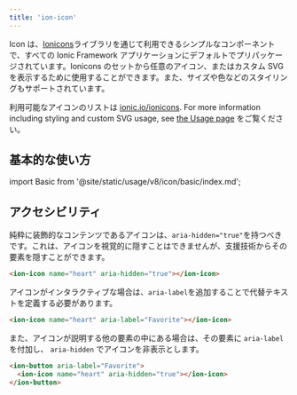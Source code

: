 ```yaml
---
title: 'ion-icon'
---
```


<head>
  <title>ion-icon: Icon Component for Ionic Framework Apps</title>
  <meta
    name="description"
    content="Ion-icon is a component for displaying premium designed icons with support for SVG and web font."
  />
</head>

Icon は、<a href="https://ionic.io/ionicons">Ionicons</a>ライブラリを通じて利用できるシンプルなコンポーネントで、すべての Ionic Framework アプリケーションにデフォルトでプリパッケージされています。Ionicons のセットから任意のアイコン、またはカスタム SVG を表示するために使用することができます。また、サイズや色などのスタイリングもサポートされています。

利用可能なアイコンのリストは <a href="https://ionic.io/ionicons">ionic.io/ionicons</a>. For more information including styling and custom SVG usage, see <a href="https://ionic.io/ionicons/usage">the Usage page</a> をご覧ください。

## 基本的な使い方

import Basic from '@site/static/usage/v8/icon/basic/index.md';

<Basic />

## アクセシビリティ

純粋に装飾的なコンテンツであるアイコンは、<code>aria-hidden="true"</code>を持つべきです。これは、アイコンを視覚的に隠すことはできませんが、支援技術からその要素を隠すことができます。

```html
<ion-icon name="heart" aria-hidden="true"></ion-icon>
```

アイコンがインタラクティブな場合は、<code>aria-label</code>を追加することで代替テキストを定義する必要があります。

```html
<ion-icon name="heart" aria-label="Favorite"></ion-icon>
```

また、アイコンが説明する他の要素の中にある場合は、その要素に <code>aria-label</code> を付加し、 <code>aria-hidden</code> でアイコンを非表示とします。

```html
<ion-button aria-label="Favorite">
  <ion-icon name="heart" aria-hidden="true"></ion-icon>
</ion-button>
```
